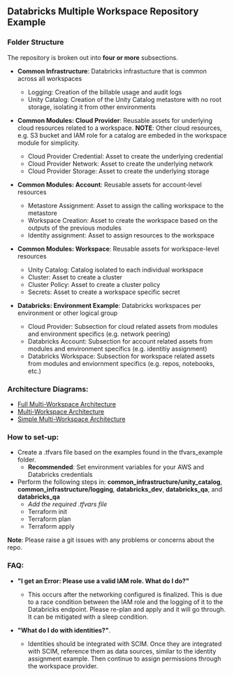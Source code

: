 ## Databricks Multiple Workspace Repository Example

### Folder Structure
The repository is broken out into **four or more** subsections.
- **Common Infrastructure**: Databricks infrastucture that is common across all workspaces
    - Logging: Creation of the billable usage and audit logs
    - Unity Catalog: Creation of the Unity Catalog metastore with no root storage, isolating it from other environments
&nbsp;

- **Common Modules: Cloud Provider**: Reusable assets for underlying cloud resources related to a workspace. **NOTE**: Other cloud resources, e.g. S3 bucket and IAM role for a catalog are embeded in the workspace module for simplicity.
    - Cloud Provider Credential: Asset to create the underlying credential
    - Cloud Provider Network: Asset to create the underlying network
    - Cloud Provider Storage: Asset to create the underlying storage
 &nbsp;

- **Common Modules: Account**: Reusable assets for account-level resources
    - Metastore Assignment: Asset to assign the calling workspace to the metastore
    - Workspace Creation: Asset to create the workspace based on the outputs of the previous modules
    - Identity assignment: Asset to assign resources to the workspace
 &nbsp;

- **Common Modules: Workspace**: Reusable assets for workspace-level resources
    - Unity Catalog: Catalog isolated to each individual workspace 
    - Cluster: Asset to create a cluster
    - Cluster Policy: Asset to create a cluster policy
    - Secrets: Asset to create a workspace specific secret
&nbsp;

- **Databricks: Environment Example**: Databricks workspaces per environment or other logical group
    - Cloud Provider: Subsection for cloud related assets from modules and environment specifics (e.g. network peering)
    - Databricks Account: Subsection for account related assets from modules and environment specifics (e.g. identitiy assignment)
    - Databricks Workspace: Subsection for workspace related assets from modules and enviornment specifics (e.g. repos, notebooks, etc.)

### Architecture Diagrams:
- [Full Multi-Workspace Architecture](https://github.com/JDBraun/dbx_mws_example/blob/main/reference_images/full_arch_multi_workspace_mono_repo.png)
- [Multi-Workspace Architecture](https://github.com/JDBraun/dbx_mws_example/blob/main/reference_images/multi_workspace_mono_repo.png)
- [Simple Multi-Workspace Architecture](https://github.com/JDBraun/dbx_mws_example/blob/main/reference_images/simple_multi_workspace_mono_repo.png)


### How to set-up:
- Create a .tfvars file based on the examples found in the tfvars_example folder.
   - **Recommended**: Set environment variables for your AWS and Databricks credentials
- Perform the following steps in: **common_infrastructure/unity_catalog**, **common_infrastructure/logging**, **databricks_dev**, **databricks_qa**, and **databricks_qa**
   - *Add the required .tfvars file*
   - Terraform init
   - Terraform plan
   - Terraform apply

**Note**: Please raise a git issues with any problems or concerns about the repo.

### FAQ:
- **"I get an Error: Please use a valid IAM role. What do I do?"**
    - This occurs after the networking configured is finalized. This is due to a race condition between the IAM role and the logging of it to the Databricks endpoint. Please re-plan and apply and it will go through. It can be mitigated with a sleep condition.

- **"What do I do with identities?"**. 
    - Identities should be integrated with SCIM. Once they are integrated with SCIM, reference them as data sources, similar to the identity assignment example. Then continue to assign permissions through the workspace provider.